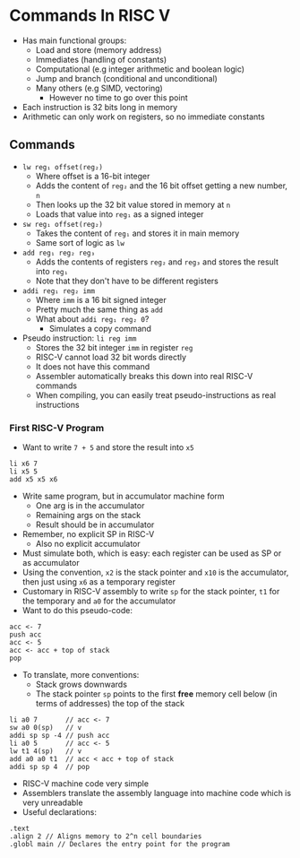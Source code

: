 # Commands In RISC V

- Has main functional groups:
  - Load and store (memory address)
  - Immediates (handling of constants)
  - Computational (e.g integer arithmetic and boolean logic)
  - Jump and branch (conditional and unconditional)
  - Many others (e.g SIMD, vectoring)
    - However no time to go over this point
- Each instruction is 32 bits long in memory
- Arithmetic can only work on registers, so no immediate constants

## Commands

- `lw reg₁ offset(reg₂)`
  - Where offset is a 16-bit integer
  - Adds the content of `reg₂` and the 16 bit offset getting a new number, `n`
  - Then looks up the 32 bit value stored in memory at `n`
  - Loads that value into `reg₁` as a signed integer
- `sw reg₁ offset(reg₂)`
  - Takes the content of `reg₁` and stores it in main memory
  - Same sort of logic as `lw`
- `add reg₁ reg₂ reg₃`
  - Adds the contents of registers `reg₂` and `reg₃` and stores the result into `reg₁`
  - Note that they don't have to be different registers
- `addi reg₁ reg₂ imm`
  - Where `imm` is a 16 bit signed integer
  - Pretty much the same thing as `add`
  - What about `addi reg₁ reg₂ 0`?
    - Simulates a copy command
- Pseudo instruction: `li reg imm`
  - Stores the 32 bit integer `imm` in register `reg`
  - RISC-V cannot load 32 bit words directly
  - It does not have this command
  - Assembler automatically breaks this down into real RISC-V commands
  - When compiling, you can easily treat pseudo-instructions as real instructions

### First RISC-V Program

- Want to write `7 + 5` and store the result into `x5`

```riscv
li x6 7
li x5 5
add x5 x5 x6
```

- Write same program, but in accumulator machine form
  - One arg is in the accumulator
  - Remaining args on the stack
  - Result should be in accumulator
- Remember, no explicit SP in RISC-V
  - Also no explicit accumulator
- Must simulate both, which is easy: each register can be used as SP or as accumulator
- Using the convention, `x2` is the stack pointer and `x10` is the accumulator, then just using `x6` as a temporary register
- Customary in RISC-V assembly to write `sp` for the stack pointer, `t1` for the temporary and `a0` for the accumulator
- Want to do this pseudo-code:

```pseudocode
acc <- 7
push acc
acc <- 5
acc <- acc + top of stack
pop
```

- To translate, more conventions:
  - Stack grows downwards
  - The stack pointer `sp` points to the first **free** memory cell below (in terms of addresses) the top of the stack

```riscv
li a0 7       // acc <- 7
sw a0 0(sp)   // v
addi sp sp -4 // push acc
li a0 5       // acc <- 5
lw t1 4(sp)   // v
add a0 a0 t1  // acc < acc + top of stack
addi sp sp 4  // pop
```

- RISC-V machine code very simple
- Assemblers translate the assembly language into machine code which is very unreadable
- Useful declarations:

```riscv
.text
.align 2 // Aligns memory to 2^n cell boundaries
.globl main // Declares the entry point for the program
```
